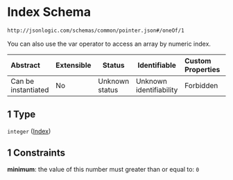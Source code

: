 # Index Schema

```txt
http://jsonlogic.com/schemas/common/pointer.json#/oneOf/1
```

You can also use the var operator to access an array by numeric index.


| Abstract            | Extensible | Status         | Identifiable            | Custom Properties | Additional Properties | Access Restrictions | Defined In                                                   |
| :------------------ | ---------- | -------------- | ----------------------- | :---------------- | --------------------- | ------------------- | ------------------------------------------------------------ |
| Can be instantiated | No         | Unknown status | Unknown identifiability | Forbidden         | Allowed               | none                | [pointer.json\*](common/pointer.json "open original schema") |

## 1 Type

`integer` ([Index](pointer-oneof-index.md))

## 1 Constraints

**minimum**: the value of this number must greater than or equal to: `0`
